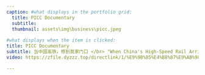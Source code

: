 ```yaml
---
caption: #what displays in the portfolio grid:
  title: PICC Documentary
  subtitle: 
  thumbnail: assets\img\business\picc.jpeg
  
#what displays when the item is clicked:
title: PICC Documentary
subtitle: 当中国高铁，修到我家门口 </br> "When China's High-Speed Rail Arrives at My Doorstep"
video: https://zfile.dyzzz.top/directlink/1/%E9%9B%85%E4%B8%87%E9%AB%98%E9%93%81%EF%BC%88%E9%A2%84%E5%91%8A%E7%89%87%EF%BC%891216.m4v

---
```




